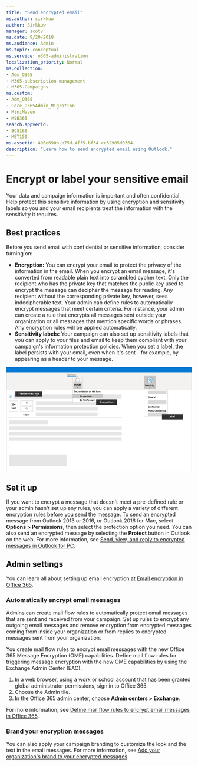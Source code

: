 ```yaml
---
title: "Send encrypted email"
ms.author: sirkkuw
author: Sirkkuw
manager: scotv
ms.date: 9/20/2018
ms.audience: Admin
ms.topic: conceptual
ms.service: o365-administration
localization_priority: Normal
ms.collection: 
- Adm_O365
- M365-subscription-management 
- M365-Campaigns
ms.custom:
- Adm_O365
- Core_O365Admin_Migration
- MiniMaven
- MSB365
search.appverid:
- BCS160
- MET150
ms.assetid: 496e690b-b75d-4ff5-bf34-cc32905d0364
description: "Learn how to send encrypted email using Outlook."
---
```


# Encrypt or label your sensitive email

Your data and campaign information is important and often confidential. Help protect this sensitive information by using encryption and sensitivity labels so you and your email recipients treat the information with the sensitivity it requires.


## Best practices

Before you send email with confidential or sensitive information, consider turning on:

- **Encryption:** You can encrypt your email to protect the privacy of the information in the email. When you encrypt an email message, it's converted from readable plain text into scrambled cypher text. Only the recipient who has the private key that matches the public key used to encrypt the message can decipher the message for reading. Any recipient without the corresponding private key, however, sees indecipherable text. Your admin can define rules to automatically encrypt messages that meet certain criteria. For instance, your admin can create a rule that encrypts all messages sent outside your organization or all messages that mention specific words or phrases. Any encryption rules will be applied automatically.
- **Sensitivity labels:** Your campaign can also set up sensitivity labels that you can apply to your files and email to keep them compliant with your campaign's information protection policies. When you set a label, the label persists with your email, even when it's sent - for example, by appearing as a header to your message.

![Diagram of a an email with callouts for labels and encryption](media/m365-campaign-email-encrypt.png)


## Set it up

If you want to encrypt a message that doesn't meet a pre-defined rule or your admin hasn't set up any rules, you can apply a variety of different encryption rules before you send the message. To send an encrypted message from Outlook 2013 or 2016, or Outlook 2016 for Mac, select **Options > Permissions**, then select the protection option you need. You can also send an encrypted message by selecting the **Protect** button in Outlook on the web. For more information, see [Send, view, and reply to encrypted messages in Outlook for PC](https://support.office.com/en-us/article/send-view-and-reply-to-encrypted-messages-in-outlook-for-pc-eaa43495-9bbb-4fca-922a-df90dee51980?ui=en-US&rs=en-US&ad=US).

## Admin settings

You can learn all about setting up email encryption at [Email encryption in Office 365](https://docs.microsoft.com/en-us/office365/securitycompliance/email-encryption).

### Automatically encrypt email messages

Admins can create mail flow rules to automatically protect email messages that are sent and received from your campaign. Set up rules to encrypt any outgoing email messages and remove encryption from encrypted messages coming from inside your organization or from replies to encrypted messages sent from your organization. 

You create mail flow rules to encrypt email messages with the new Office 365 Message Encryption (OME) capabilities. Define mail flow rules for triggering message encryption with the new OME capabilities by using the Exchange Admin Center (EAC). 

1. In a web browser, using a work or school account that has been granted global administrator permissions, sign in to Office 365. 
2. Choose the Admin tile. 
3. In the Office 365 admin center, choose **Admin centers > Exchange**. 

For more information, see [Define mail flow rules to encrypt email messages in Office 365](https://docs.microsoft.com/en-us/office365/securitycompliance/define-mail-flow-rules-to-encrypt-email).

### Brand your encryption messages

You can also apply your campaign branding to customize the look and the text in the email messages. For more information, see [Add your organization's brand to your encrypted messages](https://docs.microsoft.com/en-us/office365/securitycompliance/email-encryption).

